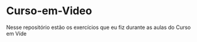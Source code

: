 # Curso-em-Video
 Nesse repositório estão os exercícios que eu fiz durante as aulas do Curso em Víde
 
